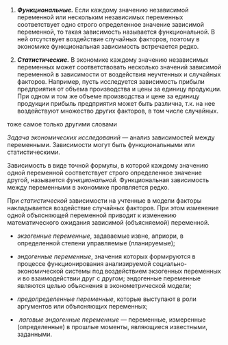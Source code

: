 
1.  _**Функциональные.**_ Если каждому значению независимой переменной или нескольким независимых переменных соответствует одно строго определенное значение зависимой переменной, то такая зависимость называется функциональной. В ней отсутствует воздействие случайных факторов, поэтому в экономике функциональная зависимость встречается редко.
 
2.  _**Статистические.**_ В экономике каждому значению независимых переменных может соответствовать несколько значений зависимой переменной в зависимости от воздействия неучтенных и случайных факторов. Например, пусть исследуется зависимость прибыли предприятия от объема производства и цены за единицу продукции. При одном и том же объеме производства и цене за единицу продукции прибыль предприятия может быть различна, т.к. на нее воздействуют множество других факторов, в том числе случайных.

тоже самое только другими словами

_Задача экономических исследований —_ анализ зависимостей между переменными. Зависимости могут быть функциональными или статистическими.

Зависимость в виде точной формулы, в которой каждому значению одной переменной соответствует строго определенное значение другой, называется _функциональной._ Функциональная зависимость между переменными в экономике проявляется редко.

При _статистической_ зависимости на учтенные в модели факторы накладывается воздействие случайных факторов. При этом изменение одной объясняющей переменной приводит к изменению математического ожидания зависимой (объясняемой) переменной.

- _экзогенные переменные_, задаваемые извне, априори, в определенной степени управляемые (планируемые);

- _эндогенные переменные_, значения которых формируются в процессе функционирования анализируемой социально-экономической системы под воздействием экзогенных переменных и во взаимодействии друг с другом; эндогенные переменные являются целью объяснения в эконометрической модели;

- _предопределенные переменные_, которые выступают в роли аргументов или объясняющих переменных;

-  _лаговые эндогенные переменные_ — переменные, измеренные (определенные) в прошлые моменты, являющиеся известными, заданными.